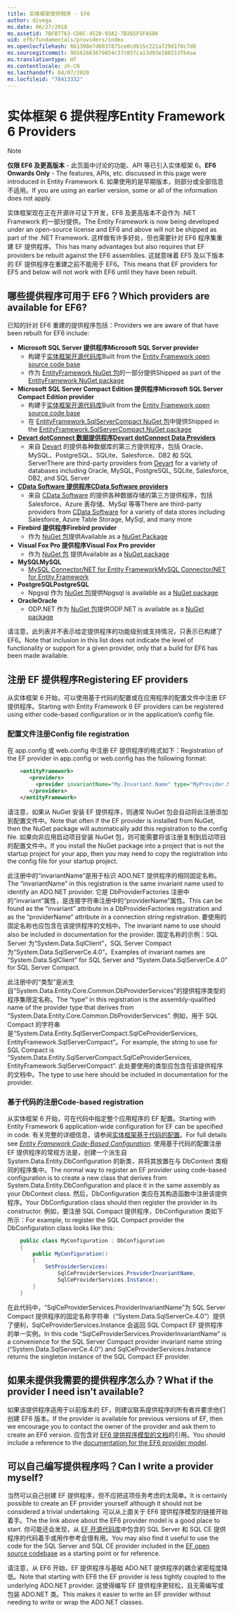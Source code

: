 ```yaml
---
title: 实体框架提供程序 - EF6
author: divega
ms.date: 06/27/2018
ms.assetid: 7BFB7763-CD6C-4520-93A2-7B265F5FA586
uid: ef6/fundamentals/providers/index
ms.openlocfilehash: 661398e7d6037875ce0cdb15c221a729d1f0c7d8
ms.sourcegitcommit: 9b562663679854c37c05fca13d93e180213fb4aa
ms.translationtype: HT
ms.contentlocale: zh-CN
ms.lasthandoff: 04/07/2020
ms.locfileid: "78413332"
---
```

# <a name="entity-framework-6-providers"></a><span data-ttu-id="d1b7a-102">实体框架 6 提供程序</span><span class="sxs-lookup"><span data-stu-id="d1b7a-102">Entity Framework 6 Providers</span></span>
> [!NOTE]
> <span data-ttu-id="d1b7a-103">**仅限 EF6 及更高版本** - 此页面中讨论的功能、API 等已引入实体框架 6。</span><span class="sxs-lookup"><span data-stu-id="d1b7a-103">**EF6 Onwards Only** - The features, APIs, etc. discussed in this page were introduced in Entity Framework 6.</span></span> <span data-ttu-id="d1b7a-104">如果使用的是早期版本，则部分或全部信息不适用。</span><span class="sxs-lookup"><span data-stu-id="d1b7a-104">If you are using an earlier version, some or all of the information does not apply.</span></span>

<span data-ttu-id="d1b7a-105">实体框架现在正在开源许可证下开发，EF6 及更高版本不会作为 .NET Framework 的一部分提供。</span><span class="sxs-lookup"><span data-stu-id="d1b7a-105">The Entity Framework is now being developed under an open-source license and EF6 and above will not be shipped as part of the .NET Framework.</span></span> <span data-ttu-id="d1b7a-106">这样做有许多好处，但也需要针对 EF6 程序集重建 EF 提供程序。</span><span class="sxs-lookup"><span data-stu-id="d1b7a-106">This has many advantages but also requires that EF providers be rebuilt against the EF6 assemblies.</span></span> <span data-ttu-id="d1b7a-107">这就意味着 EF5 及以下版本的 EF 提供程序在重建之前不能用于 EF6。</span><span class="sxs-lookup"><span data-stu-id="d1b7a-107">This means that EF providers for EF5 and below will not work with EF6 until they have been rebuilt.</span></span>

## <a name="which-providers-are-available-for-ef6"></a><span data-ttu-id="d1b7a-108">哪些提供程序可用于 EF6？</span><span class="sxs-lookup"><span data-stu-id="d1b7a-108">Which providers are available for EF6?</span></span>

<span data-ttu-id="d1b7a-109">已知的针对 EF6 重建的提供程序包括：</span><span class="sxs-lookup"><span data-stu-id="d1b7a-109">Providers we are aware of that have been rebuilt for EF6 include:</span></span>

*   <span data-ttu-id="d1b7a-110">**Microsoft SQL Server 提供程序**</span><span class="sxs-lookup"><span data-stu-id="d1b7a-110">**Microsoft SQL Server provider**</span></span>
    *   <span data-ttu-id="d1b7a-111">构建于[实体框架开源代码库](https://github.com/aspnet/EntityFramework6)</span><span class="sxs-lookup"><span data-stu-id="d1b7a-111">Built from the [Entity Framework open source code base](https://github.com/aspnet/EntityFramework6)</span></span>
    *   <span data-ttu-id="d1b7a-112">作为 [EntityFramework NuGet 包](https://nuget.org/packages/EntityFramework)的一部分提供</span><span class="sxs-lookup"><span data-stu-id="d1b7a-112">Shipped as part of the [EntityFramework NuGet package](https://nuget.org/packages/EntityFramework)</span></span>
*   <span data-ttu-id="d1b7a-113">**Microsoft SQL Server Compact Edition 提供程序**</span><span class="sxs-lookup"><span data-stu-id="d1b7a-113">**Microsoft SQL Server Compact Edition provider**</span></span>
    *   <span data-ttu-id="d1b7a-114">构建于[实体框架开源代码库](https://github.com/aspnet/EntityFramework6)</span><span class="sxs-lookup"><span data-stu-id="d1b7a-114">Built from the [Entity Framework open source code base](https://github.com/aspnet/EntityFramework6)</span></span>
    *   <span data-ttu-id="d1b7a-115">在 [EntityFramework.SqlServerCompact NuGet 包](https://nuget.org/packages/EntityFramework.SqlServerCompact)中提供</span><span class="sxs-lookup"><span data-stu-id="d1b7a-115">Shipped in the [EntityFramework.SqlServerCompact NuGet package](https://nuget.org/packages/EntityFramework.SqlServerCompact)</span></span>
*   [<span data-ttu-id="d1b7a-116">**Devart dotConnect 数据提供程序**</span><span class="sxs-lookup"><span data-stu-id="d1b7a-116">**Devart dotConnect Data Providers**</span></span>](https://www.devart.com/dotconnect/)
    *   <span data-ttu-id="d1b7a-117">来自 [Devart](https://www.devart.com/) 的提供各种数据库的第三方提供程序，包括 Oracle、MySQL、PostgreSQL、SQLite、Salesforce、DB2 和 SQL Server</span><span class="sxs-lookup"><span data-stu-id="d1b7a-117">There are third-party providers from [Devart](https://www.devart.com/) for a variety of databases including Oracle, MySQL, PostgreSQL, SQLite, Salesforce, DB2, and SQL Server</span></span>
*   [<span data-ttu-id="d1b7a-118">**CData Software 提供程序**</span><span class="sxs-lookup"><span data-stu-id="d1b7a-118">**CData Software providers**</span></span>](https://www.cdata.com/ado/)
    *   <span data-ttu-id="d1b7a-119">来自 [CData Software](https://www.cdata.com/ado/) 的提供各种数据存储的第三方提供程序，包括 Salesforce、Azure 表存储、MySql 等等</span><span class="sxs-lookup"><span data-stu-id="d1b7a-119">There are third-party providers from [CData Software](https://www.cdata.com/ado/) for a variety of data stores including Salesforce, Azure Table Storage, MySql, and many more</span></span>
*   <span data-ttu-id="d1b7a-120">**Firebird 提供程序**</span><span class="sxs-lookup"><span data-stu-id="d1b7a-120">**Firebird provider**</span></span>
    *   <span data-ttu-id="d1b7a-121">作为 [NuGet 包](https://www.nuget.org/packages/EntityFramework.Firebird/)提供</span><span class="sxs-lookup"><span data-stu-id="d1b7a-121">Available as a [NuGet Package](https://www.nuget.org/packages/EntityFramework.Firebird/)</span></span>
*   <span data-ttu-id="d1b7a-122">**Visual Fox Pro 提供程序**</span><span class="sxs-lookup"><span data-stu-id="d1b7a-122">**Visual Fox Pro provider**</span></span>
    *   <span data-ttu-id="d1b7a-123">作为 [NuGet 包](https://www.nuget.org/packages/VFPEntityFrameworkProvider2/) 提供</span><span class="sxs-lookup"><span data-stu-id="d1b7a-123">Available as a [NuGet package](https://www.nuget.org/packages/VFPEntityFrameworkProvider2/)</span></span>
*   <span data-ttu-id="d1b7a-124">**MySQL**</span><span class="sxs-lookup"><span data-stu-id="d1b7a-124">**MySQL**</span></span>
    *   [<span data-ttu-id="d1b7a-125">MySQL Connector/NET for Entity Framework</span><span class="sxs-lookup"><span data-stu-id="d1b7a-125">MySQL Connector/NET for Entity Framework</span></span>](https://dev.mysql.com/doc/connector-net/en/connector-net-entityframework60.html)
*   <span data-ttu-id="d1b7a-126">**PostgreSQL**</span><span class="sxs-lookup"><span data-stu-id="d1b7a-126">**PostgreSQL**</span></span>
    *   <span data-ttu-id="d1b7a-127">Npgsql 作为 [NuGet 包](https://www.nuget.org/packages/EntityFramework6.Npgsql/)提供</span><span class="sxs-lookup"><span data-stu-id="d1b7a-127">Npgsql is available as a [NuGet package](https://www.nuget.org/packages/EntityFramework6.Npgsql/)</span></span>
*   <span data-ttu-id="d1b7a-128">**Oracle**</span><span class="sxs-lookup"><span data-stu-id="d1b7a-128">**Oracle**</span></span>
    *   <span data-ttu-id="d1b7a-129">ODP.NET 作为 [NuGet 包](https://www.nuget.org/packages/Oracle.ManagedDataAccess.EntityFramework/)提供</span><span class="sxs-lookup"><span data-stu-id="d1b7a-129">ODP.NET is available as a [NuGet package](https://www.nuget.org/packages/Oracle.ManagedDataAccess.EntityFramework/)</span></span>

<span data-ttu-id="d1b7a-130">请注意，此列表并不表示给定提供程序的功能级别或支持情况，只表示已构建了 EF6。</span><span class="sxs-lookup"><span data-stu-id="d1b7a-130">Note that inclusion in this list does not indicate the level of functionality or support for a given provider, only that a build for EF6 has been made available.</span></span>

## <a name="registering-ef-providers"></a><span data-ttu-id="d1b7a-131">注册 EF 提供程序</span><span class="sxs-lookup"><span data-stu-id="d1b7a-131">Registering EF providers</span></span>

<span data-ttu-id="d1b7a-132">从实体框架 6 开始，可以使用基于代码的配置或在应用程序的配置文件中注册 EF 提供程序。</span><span class="sxs-lookup"><span data-stu-id="d1b7a-132">Starting with Entity Framework 6 EF providers can be registered using either code-based configuration or in the application’s config file.</span></span>

### <a name="config-file-registration"></a><span data-ttu-id="d1b7a-133">配置文件注册</span><span class="sxs-lookup"><span data-stu-id="d1b7a-133">Config file registration</span></span>

<span data-ttu-id="d1b7a-134">在 app.config 或 web.config 中注册 EF 提供程序的格式如下：</span><span class="sxs-lookup"><span data-stu-id="d1b7a-134">Registration of the EF provider in app.config or web.config has the following format:</span></span>


``` xml
    <entityFramework>
       <providers>
         <provider invariantName="My.Invariant.Name" type="MyProvider.MyProviderServices, MyAssembly" />
       </providers>
    </entityFramework>
```

<span data-ttu-id="d1b7a-135">请注意，如果从 NuGet 安装 EF 提供程序，则通常 NuGet 包会自动将此注册添加到配置文件中。</span><span class="sxs-lookup"><span data-stu-id="d1b7a-135">Note that often if the EF provider is installed from NuGet, then the NuGet package will automatically add this registration to the config file.</span></span> <span data-ttu-id="d1b7a-136">如果向非应用启动项目安装 NuGet 包，则可能需要将该注册复制到启动项目的配置文件中。</span><span class="sxs-lookup"><span data-stu-id="d1b7a-136">If you install the NuGet package into a project that is not the startup project for your app, then you may need to copy the registration into the config file for your startup project.</span></span>

<span data-ttu-id="d1b7a-137">此注册中的“invariantName”是用于标识 ADO.NET 提供程序的相同固定名称。</span><span class="sxs-lookup"><span data-stu-id="d1b7a-137">The “invariantName” in this registration is the same invariant name used to identify an ADO.NET provider.</span></span> <span data-ttu-id="d1b7a-138">它是 DbProviderFactories 注册中的“invariant”属性，是连接字符串注册中的“providerName”属性。</span><span class="sxs-lookup"><span data-stu-id="d1b7a-138">This can be found as the “invariant” attribute in a DbProviderFactories registration and as the “providerName” attribute in a connection string registration.</span></span> <span data-ttu-id="d1b7a-139">要使用的固定名称也应包含在该提供程序的文档中。</span><span class="sxs-lookup"><span data-stu-id="d1b7a-139">The invariant name to use should also be included in documentation for the provider.</span></span> <span data-ttu-id="d1b7a-140">固定名称的示例：SQL Server 为“System.Data.SqlClient”，SQL Server Compact 为“System.Data.SqlServerCe.4.0”。</span><span class="sxs-lookup"><span data-stu-id="d1b7a-140">Examples of invariant names are “System.Data.SqlClient” for SQL Server and “System.Data.SqlServerCe.4.0” for SQL Server Compact.</span></span>

<span data-ttu-id="d1b7a-141">此注册中的“类型”是派生自“System.Data.Entity.Core.Common.DbProviderServices”的提供程序类型的程序集限定名称。</span><span class="sxs-lookup"><span data-stu-id="d1b7a-141">The “type” in this registration is the assembly-qualified name of the provider type that derives from “System.Data.Entity.Core.Common.DbProviderServices”.</span></span> <span data-ttu-id="d1b7a-142">例如，用于 SQL Compact 的字符串是“System.Data.Entity.SqlServerCompact.SqlCeProviderServices, EntityFramework.SqlServerCompact”。</span><span class="sxs-lookup"><span data-stu-id="d1b7a-142">For example, the string to use for SQL Compact is “System.Data.Entity.SqlServerCompact.SqlCeProviderServices, EntityFramework.SqlServerCompact”.</span></span> <span data-ttu-id="d1b7a-143">此处要使用的类型应包含在该提供程序的文档中。</span><span class="sxs-lookup"><span data-stu-id="d1b7a-143">The type to use here should be included in documentation for the provider.</span></span>

### <a name="code-based-registration"></a><span data-ttu-id="d1b7a-144">基于代码的注册</span><span class="sxs-lookup"><span data-stu-id="d1b7a-144">Code-based registration</span></span>

<span data-ttu-id="d1b7a-145">从实体框架 6 开始，可在代码中指定整个应用程序的 EF 配置。</span><span class="sxs-lookup"><span data-stu-id="d1b7a-145">Starting with Entity Framework 6 application-wide configuration for EF can be specified in code.</span></span> <span data-ttu-id="d1b7a-146">有关完整的详细信息，请参阅[实体框架基于代码的配置](https://msdn.microsoft.com/data/jj680699)。</span><span class="sxs-lookup"><span data-stu-id="d1b7a-146">For full details see _[Entity Framework Code-Based Configuration](https://msdn.microsoft.com/data/jj680699)_.</span></span> <span data-ttu-id="d1b7a-147">使用基于代码的配置注册 EF 提供程序的常规方法是，创建一个派生自 System.Data.Entity.DbConfiguration 的新类，并将其放置在与 DbContext 类相同的程序集中。</span><span class="sxs-lookup"><span data-stu-id="d1b7a-147">The normal way to register an EF provider using code-based configuration is to create a new class that derives from System.Data.Entity.DbConfiguration and place it in the same assembly as your DbContext class.</span></span> <span data-ttu-id="d1b7a-148">然后，DbConfiguration 类应在其构造函数中注册该提供程序。</span><span class="sxs-lookup"><span data-stu-id="d1b7a-148">Your DbConfiguration class should then register the provider in its constructor.</span></span> <span data-ttu-id="d1b7a-149">例如，要注册 SQL Compact 提供程序，DbConfiguration 类如下所示：</span><span class="sxs-lookup"><span data-stu-id="d1b7a-149">For example, to register the SQL Compact provider the DbConfiguration class looks like this:</span></span>

``` csharp
    public class MyConfiguration : DbConfiguration
    {
        public MyConfiguration()
        {
            SetProviderServices(
                SqlCeProviderServices.ProviderInvariantName,
                SqlCeProviderServices.Instance);
        }
    }
```

<span data-ttu-id="d1b7a-150">在此代码中，“SqlCeProviderServices.ProviderInvariantName”为 SQL Server Compact 提供程序的固定名称字符串（“System.Data.SqlServerCe.4.0”）提供了便利，SqlCeProviderServices.Instance 会返回 SQL Compact EF 提供程序的单一实例。</span><span class="sxs-lookup"><span data-stu-id="d1b7a-150">In this code “SqlCeProviderServices.ProviderInvariantName” is a convenience for the SQL Server Compact provider invariant name string (“System.Data.SqlServerCe.4.0”) and SqlCeProviderServices.Instance returns the singleton instance of the SQL Compact EF provider.</span></span>

## <a name="what-if-the-provider-i-need-isnt-available"></a><span data-ttu-id="d1b7a-151">如果未提供我需要的提供程序怎么办？</span><span class="sxs-lookup"><span data-stu-id="d1b7a-151">What if the provider I need isn’t available?</span></span>

<span data-ttu-id="d1b7a-152">如果该提供程序适用于以前版本的 EF，则建议联系提供程序的所有者并要求他们创建 EF6 版本。</span><span class="sxs-lookup"><span data-stu-id="d1b7a-152">If the provider is available for previous versions of EF, then we encourage you to contact the owner of the provider and ask them to create an EF6 version.</span></span> <span data-ttu-id="d1b7a-153">应包含对 [EF6 提供程序模型的文档](~/ef6/fundamentals/providers/provider-model.md)的引用。</span><span class="sxs-lookup"><span data-stu-id="d1b7a-153">You should include a reference to the [documentation for the EF6 provider model](~/ef6/fundamentals/providers/provider-model.md).</span></span>

## <a name="can-i-write-a-provider-myself"></a><span data-ttu-id="d1b7a-154">可以自己编写提供程序吗？</span><span class="sxs-lookup"><span data-stu-id="d1b7a-154">Can I write a provider myself?</span></span>

<span data-ttu-id="d1b7a-155">当然可以自己创建 EF 提供程序，但不应把这项任务考虑的太简单。</span><span class="sxs-lookup"><span data-stu-id="d1b7a-155">It is certainly possible to create an EF provider yourself although it should not be considered a trivial undertaking.</span></span> <span data-ttu-id="d1b7a-156">可以从上面关于 EF6 提供程序模型的链接开始着手。</span><span class="sxs-lookup"><span data-stu-id="d1b7a-156">The the link above about the EF6 provider model is a good place to start.</span></span> <span data-ttu-id="d1b7a-157">你可能还会发现，从 [EF 开源代码库](https://github.com/aspnet/EntityFramework6)中包含的 SQL Server 和 SQL CE 提供程序的代码着手或用作参考会很有用。</span><span class="sxs-lookup"><span data-stu-id="d1b7a-157">You may also find it useful to use the code for the SQL Server and SQL CE provider included in the [EF open source codebase](https://github.com/aspnet/EntityFramework6) as a starting point or for reference.</span></span>

<span data-ttu-id="d1b7a-158">请注意，从 EF6 开始，EF 提供程序与基础 ADO.NET 提供程序的耦合紧密程度降低。</span><span class="sxs-lookup"><span data-stu-id="d1b7a-158">Note that starting with EF6 the EF provider is less tightly coupled to the underlying ADO.NET provider.</span></span> <span data-ttu-id="d1b7a-159">这使得编写 EF 提供程序更轻松，且无需编写或包装 ADO.NET 类。</span><span class="sxs-lookup"><span data-stu-id="d1b7a-159">This makes it easier to write an EF provider without needing to write or wrap the ADO.NET classes.</span></span>
